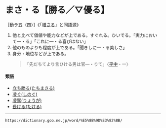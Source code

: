 # まさ・る【勝る／▽優る】

［動ラ五（四）］《「[増さる](https://dictionary.goo.ne.jp/word/%E5%A2%97%E3%81%95%E3%82%8B/#jn-207929)」と同語源》

1. 他と比べて価値や能力などが上である。すぐれる。ひいでる。「実力において―・る」「これに―・る喜びはない」
2. 他のものよりも程度が上である。「聞きしに―・る美しさ」
3. 身分・地位などが上である。
    >「先だちてより言ひける男は官―・りて」〈[平中](https://dictionary.goo.ne.jp/word/%E5%B9%B3%E4%B8%AD%E7%89%A9%E8%AA%9E/#jn-198361)・一〉
        

#### 類語

-   [立ち勝る(たちまさる)](https://dictionary.goo.ne.jp/word/%E7%AB%8B%E5%8B%9D%E3%82%8B/#jn-137125)
-   [凌ぐ(しのぐ)](https://dictionary.goo.ne.jp/word/%E5%87%8C%E3%81%90/#jn-99620)
-   [凌駕(りょうが)](https://dictionary.goo.ne.jp/word/%E5%87%8C%E9%A7%95/#jn-232351)
-   [長ける(たける)](https://dictionary.goo.ne.jp/word/%E9%95%B7%E3%81%91%E3%82%8B/#jn-136234)

---
`https://dictionary.goo.ne.jp/word/%E5%8B%9D%E3%82%8B/`